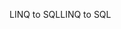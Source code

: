 <span data-ttu-id="8ade3-101">LINQ to SQL</span><span class="sxs-lookup"><span data-stu-id="8ade3-101">LINQ to SQL</span></span>